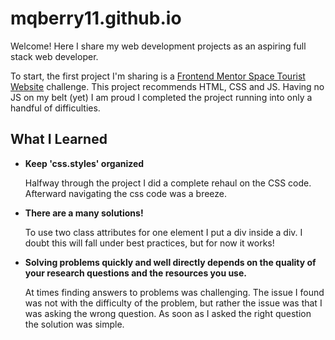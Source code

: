 # mqberry11.github.io

<p>Welcome! Here I share my web development projects as an aspiring full stack web developer.</p>

<p>To start, the first project I'm sharing is a <a href="https://www.frontendmentor.io/challenges/space-tourism-multipage-website-gRWj1URZ3/hub/space-tourism-multipage-website-r5_jnH0bC2">Frontend Mentor Space Tourist Website</a> challenge. This project recommends HTML, CSS and JS. Having no JS on my belt (yet) I am proud I completed the project running into only a handful of difficulties.</p>

<h2>What I Learned</h3>
<ul>
  <li><strong>Keep 'css.styles' organized</strong></li>
  <p>Halfway through the project I did a complete rehaul on the CSS code. Afterward navigating the css code was a breeze.</p>
  <li><strong>There are a many solutions!</strong></li>
  <p>To use two class attributes for one element I put a div inside a div. I doubt this will fall under best practices, but for now it works!</p>
  <li><strong>Solving problems quickly and well directly depends on the quality of your research questions and the resources you use.</strong></li>
  <p>At times finding answers to problems was challenging. The issue I found was not with the difficulty of the problem, but rather the issue was that I was asking the wrong question. As soon as I asked the right question the solution was simple.</p>
